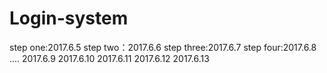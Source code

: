 # Login-system
step one:2017.6.5
step two：2017.6.6
step three:2017.6.7
step four:2017.6.8
....
2017.6.9
2017.6.10
2017.6.11
2017.6.12
2017.6.13
